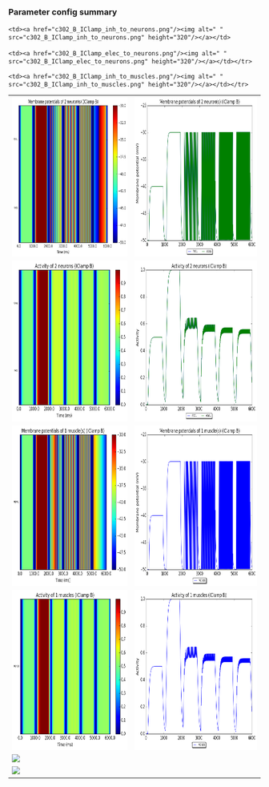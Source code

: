 ### Parameter config summary 
<table>

<tr>
  <td><a href="neurons_B_IClamp.png"/><img alt=" " src="neurons_B_IClamp.png" height="320"/></a></td>
  <td><a href="traces_neuron_IClamp_B.png"/><img alt=" " src="traces_neuron_IClamp_B.png" height="320"/></a></td>
</tr>

<tr>
  <td><a href="neuron_activity_B_IClamp.png"/><img alt=" " src="neuron_activity_B_IClamp.png" height="320"/></a></td>
  <td><a href="traces_neuron_activity_IClamp_B.png"/><img alt=" " src="traces_neuron_activity_IClamp_B.png" height="320"/></a></td>
</tr>

<tr>
  <td><a href="muscles_B_IClamp.png"/><img alt=" " src="muscles_B_IClamp.png" height="320"/></a></td>
  <td><a href="traces_muscles_IClamp_B.png"/><img alt=" " src="traces_muscles_IClamp_B.png" height="320"/></a></td>
</tr>

<tr>
  <td><a href="muscle_activity_B_IClamp.png"/><img alt=" " src="muscle_activity_B_IClamp.png" height="320"/></a></td>
  <td><a href="traces_muscles_activity_IClamp_B.png"/><img alt=" " src="traces_muscles_activity_IClamp_B.png" height="320"/></a></td>
</tr>

<tr><td><a href="c302_B_IClamp_exc_to_neurons.png"/><img alt=" " src="c302_B_IClamp_exc_to_neurons.png" height="320"/></a></td>

    <td><a href="c302_B_IClamp_inh_to_neurons.png"/><img alt=" " src="c302_B_IClamp_inh_to_neurons.png" height="320"/></a></td>

    <td><a href="c302_B_IClamp_elec_to_neurons.png"/><img alt=" " src="c302_B_IClamp_elec_to_neurons.png" height="320"/></a></td></tr>

<tr><td><a href="c302_B_IClamp_exc_to_muscles.png"/><img alt=" " src="c302_B_IClamp_exc_to_muscles.png" height="320"/></a></td>

    <td><a href="c302_B_IClamp_inh_to_muscles.png"/><img alt=" " src="c302_B_IClamp_inh_to_muscles.png" height="320"/></a></td></tr>
</table>
